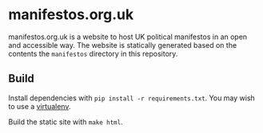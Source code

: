 # manifestos.org.uk

manifestos.org.uk is a website to host UK political manifestos in an open and
accessible way. The website is statically generated based on the contents the
`manifestos` directory in this repository.

## Build

Install dependencies with `pip install -r requirements.txt`. You may wish to use
a [virtualenv](https://virtualenv.pypa.io/en/stable/userguide/#usage).

Build the static site with `make html`.